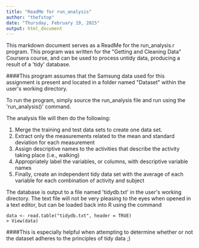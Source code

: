 ```yaml
---
title: "ReadMe for run_analysis"
author: "thefstop"
date: "Thursday, February 19, 2015"
output: html_document
---
```


This markdown document serves as a ReadMe for the run_analysis.r program.  This program was written for the "Getting and Cleaning Data" Coursera course, and can be used to process untidy data, producing a result of a 'tidy' database.  

####This program assumes that the Samsung data used for this assignment is present and located in a folder named "Dataset" within the user's working directory.

To run the program, simply source the run_analysis file and run using the 'run_analysis()' command. 

The analysis file will then do the following: 

1. Merge the training and test data sets to create one data set.
2. Extract only the measurements related to the mean and standard deviation for each measurement
3. Assign descriptive names to the activities that describe the activity taking place (i.e., walking)
4. Appropriately label the variables, or columns, with descriptive variable names
5. Finally, create an independent tidy data set with the average of each variable for each combination of activity and subject

The database is output to a file named 'tidydb.txt' in the user's working directory.  The text file will not be very pleasing to the eyes when opened in a text editor, but can be loaded back into R using the command 

```
data <- read.table("tidydb.txt", header = TRUE)
> View(data)
```

####This is especially helpful when attempting to determine whether or not the dataset adheres to the principles of tidy data ;)
